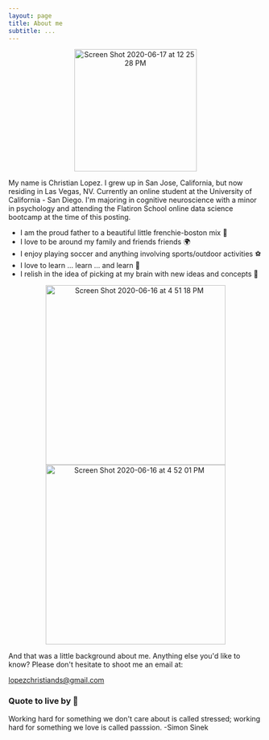 ```yaml
---
layout: page
title: About me
subtitle: ...
---
```


<p align = 'center'>
<img width="243" alt="Screen Shot 2020-06-17 at 12 25 28 PM" src="https://user-images.githubusercontent.com/53641091/84941936-f332d800-b096-11ea-9d53-b72faac066f9.png">
</p>

My name is Christian Lopez. I grew up in San Jose, California, but now residing in Las Vegas, NV. Currently an online student at the University of California - San Diego. I'm majoring in cognitive neuroscience with a minor in psychology and attending the Flatiron School online data science bootcamp at the time of this posting. 

- I am the proud father to a beautiful little frenchie-boston mix 🐶
- I love to be around my family and friends friends 🌍
- I enjoy playing soccer and anything involving sports/outdoor activities ⚽️
- I love to learn ... learn ... and learn 📝
- I relish in the idea of picking at my brain with new ideas and concepts 🧠

<p align = 'center'>
<img width="357" alt="Screen Shot 2020-06-16 at 4 51 18 PM" src="https://user-images.githubusercontent.com/53641091/84840129-84e90980-aff3-11ea-9b35-c1eb40aa9527.png">

<img width="357" alt="Screen Shot 2020-06-16 at 4 52 01 PM" src="https://user-images.githubusercontent.com/53641091/84839501-0c357d80-aff2-11ea-9f81-c681d0e0ad18.png">
</p>

And that was a little background about me. Anything else you'd like to know? Please don't hesitate to shoot me an email at: 

[lopezchristiands@gmail.com](mailto:lopezchristiands@gmail.com)



### Quote to live by 💯 

Working hard for something we don't care about is called stressed; working hard for something we love is called passsion. -Simon Sinek 
